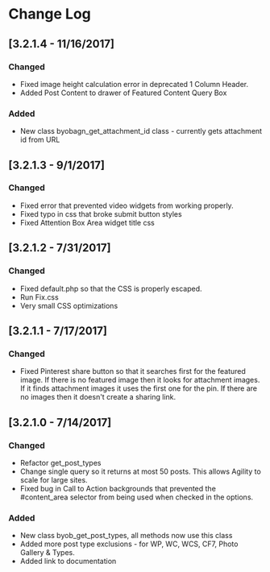 # Change Log

## [3.2.1.4 - 11/16/2017]
### Changed
- Fixed image height calculation error in deprecated 1 Column Header.  
- Added Post Content to drawer of Featured Content Query Box
### Added
- New class byobagn_get_attachment_id class - currently gets attachment id from URL 


## [3.2.1.3 - 9/1/2017]
### Changed
- Fixed error that prevented video widgets from working properly.  
- Fixed typo in css that broke submit button styles
- Fixed Attention Box Area widget title css

## [3.2.1.2 - 7/31/2017]
### Changed
- Fixed default.php so that the CSS is properly escaped.  
- Run Fix.css
- Very small CSS optimizations

## [3.2.1.1 - 7/17/2017]
### Changed
- Fixed Pinterest share button so that it searches first for the featured image.  If there is no featured image then it 
looks for attachment images.  If it finds attachment images it uses the first one for the pin.  If there are no images 
then it doesn't create a sharing link.

## [3.2.1.0 - 7/14/2017]
### Changed
- Refactor get_post_types 
- Change single query so it returns at most 50 posts.  This allows Agility to scale for large sites.
- Fixed bug in Call to Action backgrounds that prevented the #content_area selector from being used when checked in the options.
### Added
- New class byob_get_post_types, all methods now use this class 
- Added more post type exclusions - for WP, WC, WCS, CF7, Photo Gallery & Types.
- Added link to documentation
